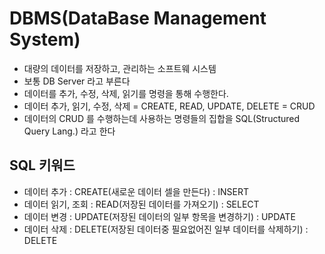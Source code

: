 # DBMS(DataBase Management System)

- 대량의 데이터를 저장하고, 관리하는 소프트웨 시스템
- 보통 DB Server 라고 부른다
- 데이터를 추가, 수정, 삭제, 읽기를 명령을 통해 수행한다.
- 데이터 추가, 읽기, 수정, 삭제 = CREATE, READ, UPDATE, DELETE = CRUD
- 데이터의 CRUD 를 수행하는데 사용하는 명령들의 집합을 SQL(Structured Query Lang.) 라고 한다

## SQL 키워드

- 데이터 추가 : CREATE(새로운 데이터 셀을 만든다) : INSERT
- 데이터 읽기, 조회 : READ(저장된 데이터를 가져오기) : SELECT
- 데이터 변경 : UPDATE(저장된 데이터의 일부 항목을 변경하기) : UPDATE
- 데이터 삭제 : DELETE(저장된 데이터중 필요없어진 일부 데이터를 삭제하기) : DELETE
